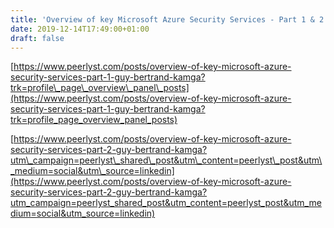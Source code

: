 ```yaml
---
title: 'Overview of key Microsoft Azure Security Services - Part 1 & 2 '
date: 2019-12-14T17:49:00+01:00
draft: false
---
```


[https://www.peerlyst.com/posts/overview-of-key-microsoft-azure-security-services-part-1-guy-bertrand-kamga?trk=profile\_page\_overview\_panel\_posts](https://www.peerlyst.com/posts/overview-of-key-microsoft-azure-security-services-part-1-guy-bertrand-kamga?trk=profile_page_overview_panel_posts)  
  
  
[https://www.peerlyst.com/posts/overview-of-key-microsoft-azure-security-services-part-2-guy-bertrand-kamga?utm\_campaign=peerlyst\_shared\_post&utm\_content=peerlyst\_post&utm\_medium=social&utm\_source=linkedin](https://www.peerlyst.com/posts/overview-of-key-microsoft-azure-security-services-part-2-guy-bertrand-kamga?utm_campaign=peerlyst_shared_post&utm_content=peerlyst_post&utm_medium=social&utm_source=linkedin)